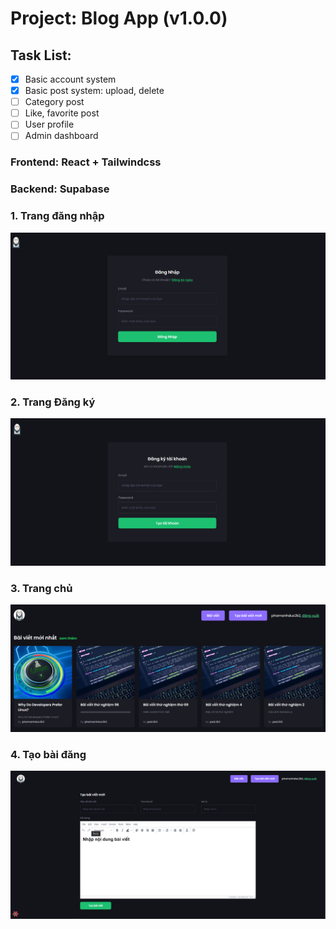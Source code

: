 # Project: Blog App (v1.0.0)

## Task List:

- [x] Basic account system
- [x] Basic post system: upload, delete
- [ ] Category post
- [ ] Like, favorite post
- [ ] User profile
- [ ] Admin dashboard

### Frontend: React + Tailwindcss

### Backend: Supabase

### 1. Trang đăng nhập

![img.png](assets/img.png)

### 2. Trang Đăng ký

![img_1.png](assets/img_1.png)

### 3. Trang chủ

![img_2.png](assets/img_2.png)

### 4. Tạo bài đăng

![image_3.png](assets/image_3.png)
